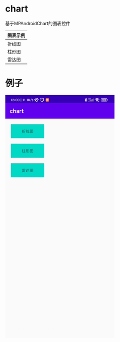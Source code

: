# chart
基于MPAndroidChart的图表控件

|图表示例|
|----|
|折线图|
|柱形图|
|雷达图|

# 例子
![](https://github.com/luod852456/chart/blob/master/chart.gif)
